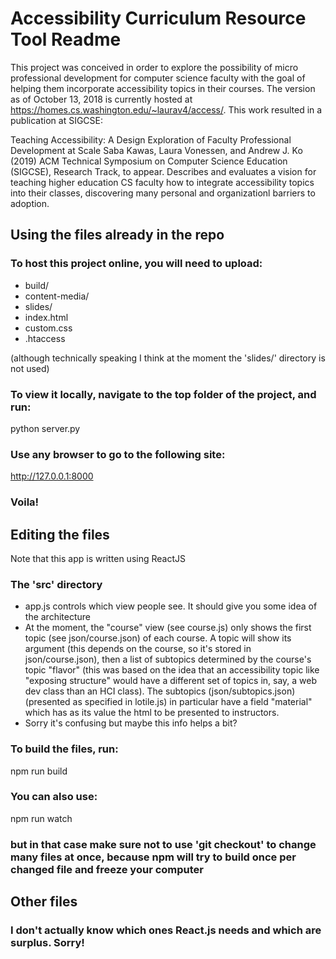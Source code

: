 # Accessibility Curriculum Resource Tool Readme

This project was conceived in order to explore the possibility of micro professional development for computer science faculty with the goal of helping them incorporate accessibility topics in their courses. The version as of October 13, 2018 is currently hosted at https://homes.cs.washington.edu/~laurav4/access/. This work resulted in a publication at SIGCSE:

Teaching Accessibility: A Design Exploration of Faculty Professional Development at Scale
Saba Kawas, Laura Vonessen, and Andrew J. Ko (2019)
ACM Technical Symposium on Computer Science Education (SIGCSE), Research Track, to appear.
Describes and evaluates a vision for teaching higher education CS faculty how to integrate accessibility topics into their classes, discovering many personal and organizationl barriers to adoption.

## Using the files already in the repo

### To host this project online, you will need to upload:

- build/
- content-media/
- slides/
- index.html
- custom.css
- .htaccess

(although technically speaking I think at the moment the 'slides/' directory is not used)

### To view it locally, navigate to the top folder of the project, and run:

python server.py

### Use any browser to go to the following site:

http://127.0.0.1:8000 

### Voila!

## Editing the files

Note that this app is written using ReactJS

### The 'src' directory

- app.js controls which view people see. It should give you some idea of the architecture
- At the moment, the "course" view (see course.js) only shows the first topic (see json/course.json) of each course. A topic will show its argument (this depends on the course, so it's stored in json/course.json), then a list of subtopics determined by the course's topic "flavor" (this was based on the idea that an accessibility topic like "exposing structure" would have a different set of topics in, say, a web dev class than an HCI class). The subtopics (json/subtopics.json) (presented as specified in lotile.js) in particular have a field "material" which has as its value the html to be presented to instructors.
- Sorry it's confusing but maybe this info helps a bit?

### To build the files, run:

npm run build

### You can also use:

npm run watch

### but in that case make sure not to use 'git checkout' to change many files at once, because npm will try to build once per changed file and freeze your computer

## Other files

### I don't actually know which ones React.js needs and which are surplus. Sorry!

